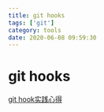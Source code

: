 ```yaml
---
title: git hooks
tags: ['git']
category: tools
date: 2020-06-08 09:59:30
---
```


# git hooks

[git hook实践心得](https://imweb.io/topic/5b13aa38d4c96b9b1b4c4e9d)
